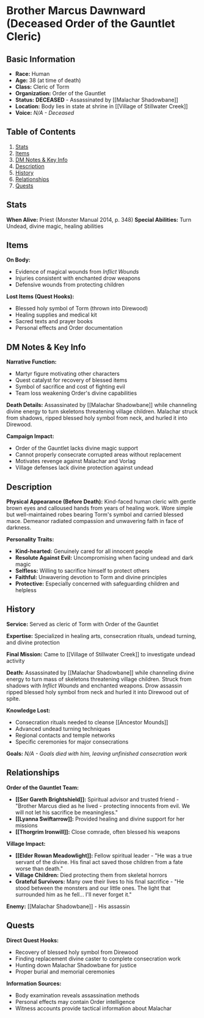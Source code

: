 # Brother Marcus Dawnward (Deceased Order of the Gauntlet Cleric)

## Basic Information
- **Race:** Human
- **Age:** 38 (at time of death)
- **Class:** Cleric of Torm
- **Organization:** Order of the Gauntlet
- **Status:** **DECEASED** - Assassinated by [[Malachar Shadowbane]]
- **Location:** Body lies in state at shrine in [[Village of Stillwater Creek]]
- **Voice:** *N/A - Deceased*

## Table of Contents
1. [Stats](#stats)
2. [Items](#items)
3. [DM Notes & Key Info](#dm-notes--key-info)
4. [Description](#description)
5. [History](#history)
6. [Relationships](#relationships)
7. [Quests](#quests)

## Stats
**When Alive:** Priest (Monster Manual 2014, p. 348)
**Special Abilities:** Turn Undead, divine magic, healing abilities

## Items
**On Body:**
- Evidence of magical wounds from *Inflict Wounds*
- Injuries consistent with enchanted drow weapons
- Defensive wounds from protecting children

**Lost Items (Quest Hooks):**
- Blessed holy symbol of Torm (thrown into Direwood)
- Healing supplies and medical kit
- Sacred texts and prayer books
- Personal effects and Order documentation

## DM Notes & Key Info
**Narrative Function:**
- Martyr figure motivating other characters
- Quest catalyst for recovery of blessed items
- Symbol of sacrifice and cost of fighting evil
- Team loss weakening Order's divine capabilities

**Death Details:** Assassinated by [[Malachar Shadowbane]] while channeling divine energy to turn skeletons threatening village children. Malachar struck from shadows, ripped blessed holy symbol from neck, and hurled it into Direwood.

**Campaign Impact:**
- Order of the Gauntlet lacks divine magic support
- Cannot properly consecrate corrupted areas without replacement
- Motivates revenge against Malachar and Vorlag
- Village defenses lack divine protection against undead

## Description
**Physical Appearance (Before Death):**
Kind-faced human cleric with gentle brown eyes and calloused hands from years of healing work. Wore simple but well-maintained robes bearing Torm's symbol and carried blessed mace. Demeanor radiated compassion and unwavering faith in face of darkness.

**Personality Traits:**
- **Kind-hearted:** Genuinely cared for all innocent people
- **Resolute Against Evil:** Uncompromising when facing undead and dark magic
- **Selfless:** Willing to sacrifice himself to protect others
- **Faithful:** Unwavering devotion to Torm and divine principles
- **Protective:** Especially concerned with safeguarding children and helpless

## History
**Service:** Served as cleric of Torm with Order of the Gauntlet

**Expertise:** Specialized in healing arts, consecration rituals, undead turning, and divine protection

**Final Mission:** Came to [[Village of Stillwater Creek]] to investigate undead activity

**Death:** Assassinated by [[Malachar Shadowbane]] while channeling divine energy to turn mass of skeletons threatening village children. Struck from shadows with *Inflict Wounds* and enchanted weapons. Drow assassin ripped blessed holy symbol from neck and hurled it into Direwood out of spite.

**Knowledge Lost:**
- Consecration rituals needed to cleanse [[Ancestor Mounds]]
- Advanced undead turning techniques
- Regional contacts and temple networks
- Specific ceremonies for major consecrations

**Goals:** *N/A - Goals died with him, leaving unfinished consecration work*

## Relationships
**Order of the Gauntlet Team:**
- **[[Ser Gareth Brightshield]]:** Spiritual advisor and trusted friend - "Brother Marcus died as he lived - protecting innocents from evil. We will not let his sacrifice be meaningless."
- **[[Lyanna Swiftarrow]]:** Provided healing and divine support for her missions
- **[[Thorgrim Ironwill]]:** Close comrade, often blessed his weapons

**Village Impact:**
- **[[Elder Rowan Meadowlight]]:** Fellow spiritual leader - "He was a true servant of the divine. His final act saved those children from a fate worse than death."
- **Village Children:** Died protecting them from skeletal horrors
- **Grateful Survivors:** Many owe their lives to his final sacrifice - "He stood between the monsters and our little ones. The light that surrounded him as he fell... I'll never forget it."

**Enemy:** [[Malachar Shadowbane]] - His assassin

## Quests
**Direct Quest Hooks:**
- Recovery of blessed holy symbol from Direwood
- Finding replacement divine caster to complete consecration work
- Hunting down Malachar Shadowbane for justice
- Proper burial and memorial ceremonies

**Information Sources:**
- Body examination reveals assassination methods
- Personal effects may contain Order intelligence
- Witness accounts provide tactical information about Malachar
